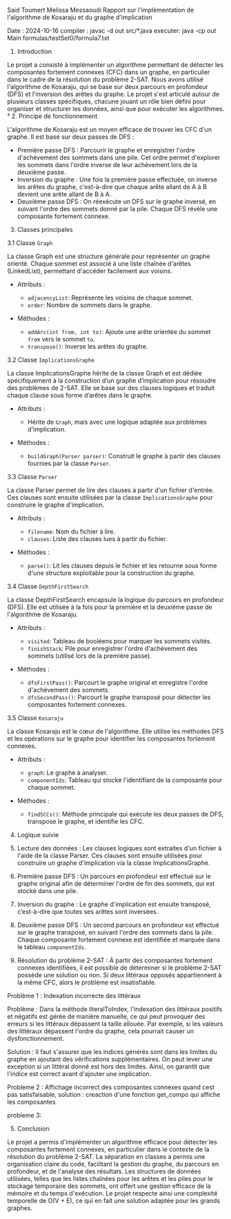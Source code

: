 Said Toumert
Melissa Messaoudi
Rapport sur l'implémentation de l'algorithme de Kosaraju et du graphe d'implication

Date : 2024-10-16
compiler :
javac -d out src/*.java
executer:
java -cp out Main formulas/testSet0/formula7.txt

1. Introduction

Le projet a consisté à implémenter un algorithme permettant de détecter les composantes fortement connexes (CFC) dans un graphe,
en particulier dans le cadre de la résolution du problème 2-SAT. Nous avons utilisé l'algorithme de Kosaraju, qui se base sur
deux parcours en profondeur (DFS) et l'inversion des arêtes du graphe. Le projet s'est articulé autour de plusieurs classes spécifiques,
chacune jouant un rôle bien défini pour organiser et structurer les données, ainsi que pour exécuter les algorithmes.
²
2. Principe de fonctionnement

L'algorithme de Kosaraju est un moyen efficace de trouver les CFC d'un graphe. Il est basé sur deux passes de DFS :
- Première passe DFS : Parcourir le graphe et enregistrer l'ordre d'achèvement des sommets dans une pile. Cet ordre permet d'explorer les sommets dans l'ordre inverse de leur achèvement lors de la deuxième passe.
- Inversion du graphe : Une fois la première passe effectuée, on inverse les arêtes du graphe, c'est-à-dire que chaque arête allant de A à B devient une arête allant de B à A.
- Deuxième passe DFS : On réexécute un DFS sur le graphe inversé, en suivant l'ordre des sommets donné par la pile. Chaque DFS révèle une composante fortement connexe.

3. Classes principales

3.1 Classe `Graph`

La classe Graph est une structure générale pour représenter un graphe orienté. Chaque sommet est associé à une liste chaînée d'arêtes (LinkedList), permettant d'accéder facilement aux voisins.

- Attributs :
    - `adjacencyList`: Représente les voisins de chaque sommet.
    - `order`: Nombre de sommets dans le graphe.

- Méthodes :
    - `addArc(int from, int to)`: Ajoute une arête orientée du sommet `from` vers le sommet `to`.
    - `transpose()`: Inverse les arêtes du graphe.

3.2 Classe `ImplicationsGraphe`

La classe ImplicationsGraphe hérite de la classe Graph et est dédiée spécifiquement à la construction d’un graphe d’implication pour résoudre des problèmes de 2-SAT. Elle se base sur des clauses logiques et traduit chaque clause sous forme d’arêtes dans le graphe.

- Attributs :
    - Hérite de `Graph`, mais avec une logique adaptée aux problèmes d'implication.

- Méthodes :
    - `buildGraph(Parser parser)`: Construit le graphe à partir des clauses fournies par la classe `Parser`.

3.3 Classe `Parser`

La classe Parser permet de lire des clauses à partir d'un fichier d'entrée. Ces clauses sont ensuite utilisées par la classe `ImplicationsGraphe` pour construire le graphe d'implication.

- Attributs :
    - `filename`: Nom du fichier à lire.
    - `clauses`: Liste des clauses lues à partir du fichier.

- Méthodes :
    - `parse()`: Lit les clauses depuis le fichier et les retourne sous forme d'une structure exploitable pour la construction du graphe.

3.4 Classe `DepthFirstSearch`

La classe DepthFirstSearch encapsule la logique du parcours en profondeur (DFS). Elle est utilisée à la fois pour la première et la deuxième passe de l'algorithme de Kosaraju.

- Attributs :
    - `visited`: Tableau de booléens pour marquer les sommets visités.
    - `finishStack`: Pile pour enregistrer l'ordre d'achèvement des sommets (utilisé lors de la première passe).

- Méthodes :
    - `dfsFirstPass()`: Parcourt le graphe original et enregistre l'ordre d'achèvement des sommets.
    - `dfsSecondPass()`: Parcourt le graphe transposé pour détecter les composantes fortement connexes.

3.5 Classe `Kosaraju`

La classe Kosaraju est le cœur de l'algorithme. Elle utilise les méthodes DFS et les opérations sur le graphe pour identifier les composantes fortement connexes.

- Attributs :
    - `graph`: Le graphe à analyser.
    - `componentIds`: Tableau qui stocke l'identifiant de la composante pour chaque sommet.

- Méthodes :
    - `findSCCs()`: Méthode principale qui exécute les deux passes de DFS, transpose le graphe, et identifie les CFC.

4. Logique suivie

1. Lecture des données : Les clauses logiques sont extraites d'un fichier à l'aide de la classe Parser. Ces clauses sont ensuite utilisées pour construire un graphe d'implication via la classe ImplicationsGraphe.
2. Première passe DFS : Un parcours en profondeur est effectué sur le graphe original afin de déterminer l'ordre de fin des sommets, qui est stocké dans une pile.
3. Inversion du graphe : Le graphe d'implication est ensuite transposé, c’est-à-dire que toutes ses arêtes sont inversées.
4. Deuxième passe DFS : Un second parcours en profondeur est effectué sur le graphe transposé, en suivant l'ordre des sommets dans la pile. Chaque composante fortement connexe est identifiée et marquée dans le tableau `componentIds`.
5. Résolution du problème 2-SAT : À partir des composantes fortement connexes identifiées, il est possible de déterminer si le problème 2-SAT possède une solution ou non. Si deux littéraux opposés appartiennent à la même CFC, alors le problème est insatisfiable.





Problème 1 : Indexation incorrecte des littéraux

Problème :
Dans la méthode literalToIndex, l'indexation des littéraux positifs et négatifs est gérée de manière manuelle, ce qui peut provoquer des erreurs si les littéraux dépassent la taille allouée. Par exemple, si les valeurs des littéraux dépassent l'ordre du graphe, cela pourrait causer un dysfonctionnement.

Solution :
Il faut s'assurer que les indices générés sont dans les limites du graphe en ajoutant des vérifications supplémentaires. On peut lever une exception si un littéral donné est hors des limites. Ainsi, on garantit que l'indice est correct avant d'ajouter une implication.

Probleme 2 : 
Affichage incorrect des composantes connexes quand cest pas satisfaisable,
solution : 
creaction d'une fonction get_compo qui affiche les composantes


probleme 3: 

5. Conclusion

Le projet a permis d'implémenter un algorithme efficace pour détecter les composantes fortement connexes,
en particulier dans le contexte de la résolution du problème 2-SAT. La séparation en classes a permis une organisation
claire du code, facilitant la gestion du graphe, du parcours en profondeur, et de l'analyse des résultats. Les structures de
données utilisées, telles que les listes chaînées pour les arêtes et les piles pour le stockage temporaire des sommets, ont offert
une gestion efficace de la mémoire et du temps d'exécution. Le projet respecte ainsi une complexité temporelle de O(V + E),
ce qui en fait une solution adaptée pour les grands graphes.


